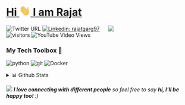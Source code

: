 # [Hi <img src="https://raw.githubusercontent.com/ABSphreak/ABSphreak/master/gifs/Hi.gif" width="30px"> I am Rajat](http://rajatgarg.tech/)

<img align='right' src="https://media.giphy.com/media/M9gbBd9nbDrOTu1Mqx/giphy.gif" width="230">

![Twitter URL](https://img.shields.io/twitter/url?label=neorajat97&style=social&url=https%3A%2F%2Ftwitter.com%2Fneorajat97)
[![Linkedin: rajatgarg97](https://img.shields.io/badge/-rajatgarg97-blue?style=flat-square&logo=Linkedin&logoColor=white&link=https://www.linkedin.com/in/rajatgarg97/)](https://www.linkedin.com/in/rajatgarg97/)
![visitors](https://visitor-badge.glitch.me/badge?page_id=RajatGarg97.visitor-badge)
![YouTube Video Views](https://img.shields.io/youtube/views/AkY2TpvDGUo?label=Invisibility%20Cloak&style=social)

<!-- ### <img src="https://media.giphy.com/media/VgCDAzcKvsR6OM0uWg/giphy.gif" width="50"> -->

### My Tech Toolbox 🧰

<p align="left">
<img src="https://cdn3.iconfinder.com/data/icons/logos-and-brands-adobe/512/267_Python-512.png" alt="python" width="40" height="40"/> 
<!-- <img src="https://upload.wikimedia.org/wikipedia/commons/thumb/6/61/HTML5_logo_and_wordmark.svg/512px-HTML5_logo_and_wordmark.svg.png" alt="html5" height="40"/>  -->
<!-- <img src="https://upload.wikimedia.org/wikipedia/commons/thumb/d/d5/CSS3_logo_and_wordmark.svg/1200px-CSS3_logo_and_wordmark.svg.png" alt="css3" height="40"/>  -->
<!-- <img src="https://i.pinimg.com/originals/99/f8/87/99f887833c475448723d3c9ac16c179b.png" alt="C++" width="40" height="40"/>  -->
<img src="https://www.vectorlogo.zone/logos/git-scm/git-scm-icon.svg" alt="git" width="40" height="40"/> 
<!-- <img src="https://i.pinimg.com/originals/50/f1/58/50f1582a95bdac10f1c3fa295c8b947b.png" alt="mysql" width="40" height="40"/> -->
<img src="https://cdn3.iconfinder.com/data/icons/logos-and-brands-adobe/512/97_Docker-512.png" alt="Docker" width="40" height="40"/>
<!-- <img src="https://upload.wikimedia.org/wikipedia/commons/2/29/Postgresql_elephant.svg" alt="PostGreSQL" width="40" height="40"/> -->
</p>

 <details>
<summary>📊 Github Stats</summary>

<p align="center"> <img src="https://github-readme-stats.vercel.app/api?username=RajatGarg97&show_icons=true&theme=gotham" alt="Rajat Garg | Stats" />

</details>

<!-- ![Visitor Count](https://profile-counter.glitch.me/{RajatGarg97}/count.svg) -->

<img src="https://media.giphy.com/media/LnQjpWaON8nhr21vNW/giphy.gif" width="60"> <em><b>I love connecting with different people</b> so feel free to say <b>hi, I'll be happy too!</b> :)</em>
